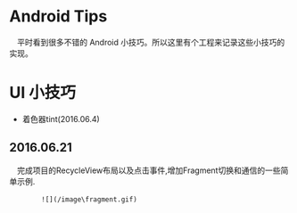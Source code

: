 # Android Tips

&emsp;平时看到很多不错的 Android 小技巧。所以这里有个工程来记录这些小技巧的实现。

# UI 小技巧

* 着色器tint(2016.06.4)

## 2016.06.21

&emsp;完成项目的RecycleView布局以及点击事件,增加Fragment切换和通信的一些简单示例.

            ![](/image\fragment.gif)  